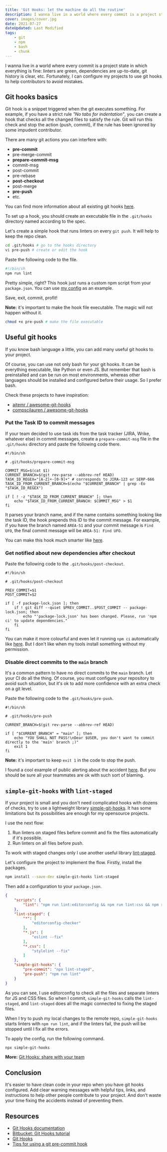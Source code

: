 ```yaml
---
title: 'Git Hooks: let the machine do all the routine'
description: I wanna live in a world where every commit is a project state in which everything is fine. Fortunately, I can configure my projects to use git hooks to help contributors to avoid mistakes.
cover: images/cover.jpg
date: 2021-07-27
dateUpdated: Last Modified
tags:
    - git
    - npm
    - bash
    - chunk
---
```


I wanna live in a world where every commit is a project state in which everything is fine: linters are green, dependencies are up-to-date, git history is clear, etc. Fortunately, I can configure my projects to use git hooks to help contributors to avoid mistakes.

## Git hooks basics

Git hook is a snippet triggered when the git executes something. For example, if you have a strict rule *"No tabs for indentation"*, you can create a hook that checks all the changed files to satisfy the rule. Git will run this check and stop the action (push, commit), if the rule has been ignored by some impudent contributor.

There are many git actions you can interfere with:

- **pre-commit**
- pre-merge-commit
- **prepare-commit-msg**
- commit-msg
- post-commit
- pre-rebase
- **post-checkout**
- post-merge
- **pre-push**
- etc.

You can find more information about all existing git hooks [here](https://git-scm.com/docs/githooks).

To set up a hook, you should create an executable file in the `.git/hooks` directory named according to the spec.

Let's create a simple hook that runs linters on every `git push`. It will help to keep the repo clean.

```bash
cd .git/hooks # go to the hooks directory
vi pre-push # create or edit the hook
```

Paste the following code to the file.

```bash
#!/bin/sh
npm run lint
```

Pretty simple, right? This hook just runs a custom npm script from your `package.json`. You can use [my config](https://github.com/MeFoDy/mefody.dev/blob/main/package.json) as an example.

Save, exit, commit, profit!

**Note:** it's important to make the hook file executable. The magic will not happen without it.

```bash
chmod +x pre-push # make the file executable
```

## Useful git hooks

If you know bash language a little, you can add many useful git hooks to your project.

Of course, you can use not only bash for your git hooks. It can be everything executable, like Python or even JS. But remember that bash is preinstalled and can be run on most environments, whereas other languages should be installed and configured before their usage. So I prefer bash.

Check these projects to have inspiration:

- [aitemr / awesome-git-hooks](https://github.com/aitemr/awesome-git-hooks)
- [compscilauren / awesome-git-hooks](https://github.com/compscilauren/awesome-git-hooks)

### Put the Task ID to commit messages

If your team decided to use task ids from the task tracker (JIRA, Wrike, whatever else) in commit messages, create a `prepare-commit-msg` file in the `.git/hooks` directory and paste the following code there.

```shell
#!/bin/sh

# .git/hooks/prepare-commit-msg

COMMIT_MSG=$(cat $1)
CURRENT_BRANCH=$(git rev-parse --abbrev-ref HEAD)
TASK_ID_REGEX="[A-Z]+-[0-9]+" # corresponds to JIRA-123 or SERP-666
TASK_ID_FROM_CURRENT_BRANCH=$(echo "$CURRENT_BRANCH" | grep -Eo "$TASK_ID_REGEX")

if [ ! -z "$TASK_ID_FROM_CURRENT_BRANCH" ]; then
    echo "$TASK_ID_FROM_CURRENT_BRANCH: $COMMIT_MSG" > $1
fi
```

It parses your branch name, and if the name contains something looking like the task ID, the hook prepends this ID to the commit message. For example, if you have the branch named `AREA-51` and your commit message is `Find UFO`, the final commit message will be `AREA-51: Find UFO`.

You can make this hook much smarter like [here](https://github.com/aitemr/awesome-git-hooks/blob/master/prepare-commit-msg/prepare-commit-msg-jira).

### Get notified about new dependencies after checkout

Paste the following code to the `.git/hooks/post-checkout`.

```shell
#!/bin/sh

# .git/hooks/post-checkout

PREV_COMMIT=$1
POST_COMMIT=$2

if [ -f package-lock.json ]; then
    if ! git diff --quiet $PREV_COMMIT..$POST_COMMIT -- package-lock.json; then
        echo "'package-lock.json' has been changed. Please, run 'npm ci' to update dependencies."
    fi
fi
```

You can make it more colourful and even let it running `npm ci` automatically like [here](https://gist.github.com/lyrixx/5867424). But I don't like when my tools install something without my permission.

### Disable direct commits to the `main` branch

It's a common pattern to have no direct commits to the `main` branch. Let your CI do all the thing. Of course, you must configure your repository to avoid such situation, but it's ok to add more confidence with an extra check on a git level.

Paste the following code to the `.git/hooks/pre-push`.

```shell
#!/bin/sh

# .git/hooks/pre-push

CURRENT_BRANCH=$(git rev-parse --abbrev-ref HEAD)

if [ "$CURRENT_BRANCH" = "main" ]; then
    echo "YOU SHALL NOT PASS!\nDear $USER, you don't want to commit directly to the 'main' branch ;)"
    exit 1
fi
```

**Note:** it's important to keep `exit 1` in the code to stop the push.

I found a cool example of public alerting about the accident [here](https://www.notion.so/e7682478b8927700c714f12e37f0837e). But you should be sure all your teammates are ok with such sort of blaming.

## `simple-git-hooks` with `lint-staged`

If your project is small and you don't need complicated hooks with dozens of checks, try to use a lightweight library [simple-git-hooks](https://github.com/toplenboren/simple-git-hooks). It has some limitations but its possibilities are enough for my opensource projects.

I use the next flow:

1. Run linters on staged files before commit and fix the files automatically if it's possible.
2. Run linters on all files before push.

To work with staged changes only I use another useful library [lint-staged](https://github.com/okonet/lint-staged).

Let's configure the project to implement the flow. Firstly, install the packages.

```bash
npm install --save-dev simple-git-hooks lint-staged
```

Then add a configuration to your `package.json`.

```json
{
    "scripts": {
        "lint": "npm run lint:editorconfig && npm run lint:css && npm run lint:js"
    },
    "lint-staged": {
        "*": [
            "editorconfig-checker"
        ],
        "*.js": [
            "eslint --fix"
        ],
        "*.css": [
            "stylelint --fix"
        ]
    },
    "simple-git-hooks": {
        "pre-commit": "npx lint-staged",
        "pre-push": "npm run lint"
    }
}
```

As you can see, I use editorconfig to check all the files and separate linters for JS and CSS files. So when I commit, `simple-git-hooks` calls the `lint-staged`, and `lint-staged` does all the magic connected to fixing the staged files.

When I try to push my local changes to the remote repo, `simple-git-hooks` starts linters with `npm run lint`, and if the linters fail, the push will be stopped until I fix all the errors.

To apply the config, run the following command.

```bash
npx simple-git-hooks
```

**More:** [Git Hooks: share with your team](/chunks/git-hooks-share/)

## Conclusion

It's easier to have clean code in your repo when you have git hooks configured. Add clear warning messages with helpful tips, links, and instructions to help other people contribute to your project. And don't waste your time fixing the accidents instead of preventing them.

## Resources

- [Git Hooks documentation](https://git-scm.com/docs/githooks)
- [Bitbucket: Git Hooks tutorial](https://www.atlassian.com/git/tutorials/git-hooks)
- [Git Hooks](https://githooks.com/)
- [Tips for using a git pre-commit hook](https://codeinthehole.com/tips/tips-for-using-a-git-pre-commit-hook/)
